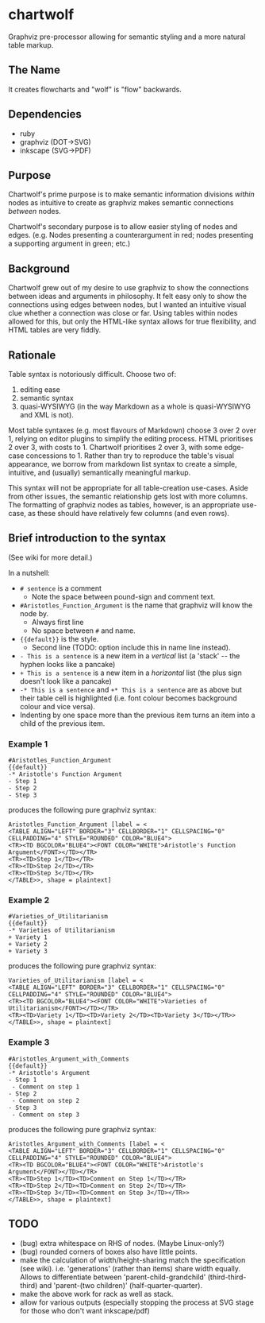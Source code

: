 # chartwolf
Graphviz pre-processor allowing for semantic styling and a more natural table markup.

## The Name

It creates flowcharts and "wolf" is "flow" backwards.

## Dependencies

- ruby
- graphviz (DOT->SVG)
- inkscape (SVG->PDF)

## Purpose

Chartwolf's prime purpose is to make semantic information divisions *within* nodes as intuitive to create as graphviz makes semantic connections *between* nodes.

Chartwolf's secondary purpose is to allow easier styling of nodes and edges. (e.g. Nodes presenting a counterargument in red; nodes presenting a supporting argument in green; etc.)

## Background

Chartwolf grew out of my desire to use graphviz to show the connections between ideas and arguments in philosophy. It felt easy only to show the connections using edges between nodes, but I wanted an intuitive visual clue whether a connection was close or far. Using tables within nodes allowed for this, but only the HTML-like syntax allows for true flexibility, and HTML tables are very fiddly.

## Rationale

Table syntax is notoriously difficult. Choose two of:
1. editing ease
2. semantic syntax
3. quasi-WYSIWYG (in the way Markdown as a whole is quasi-WYSIWYG and XML is not).

Most table syntaxes (e.g. most flavours of Markdown) choose 3 over 2 over 1, relying on editor plugins to simplify the editing process. HTML prioritises 2 over 3, with costs to 1. Chartwolf prioritises 2 over 3, with some edge-case concessions to 1. Rather than try to reproduce the table's visual appearance, we borrow from markdown list syntax to create a simple, intuitive, and (usually) semantically meaningful markup. 

This syntax will not be appropriate for all table-creation use-cases. Aside from other issues, the semantic relationship gets lost with more columns. The formatting of graphviz nodes as tables, however, is an appropriate use-case, as these should have relatively few columns (and even rows).

## Brief introduction to the syntax

(See wiki for more detail.)

In a nutshell:

- `# sentence` is a comment
  - Note the space between pound-sign and comment text.
- `#Aristotles_Function_Argument` is the name that graphviz will know the node by.
  - Always first line
  - No space between `#` and name.
- `{{default}}` is the style.
  - Second line (TODO: option include this in name line instead).
- `- This is a sentence` is a new item in a *vertical* list (a 'stack' -- the hyphen looks like a pancake)
- `+ This is a sentence` is a new item in a *horizontal* list (the plus sign doesn't look like a pancake)
- `-* This is a sentence` and `+* This is a sentence` are as above but their table cell is highlighted (i.e. font colour becomes background colour and vice versa).
- Indenting by one space more than the previous item turns an item into a child of the previous item.

### Example 1

```
#Aristotles_Function_Argument
{{default}}
-* Aristotle's Function Argument
- Step 1
- Step 2
- Step 3
```
produces the following pure graphviz syntax:
```
Aristotles_Function_Argument [label = <
<TABLE ALIGN="LEFT" BORDER="3" CELLBORDER="1" CELLSPACING="0" CELLPADDING="4" STYLE="ROUNDED" COLOR="BLUE4">
<TR><TD BGCOLOR="BLUE4"><FONT COLOR="WHITE">Aristotle's Function Argument</FONT></TD></TR>
<TR><TD>Step 1</TD></TR>
<TR><TD>Step 2</TD></TR>
<TR><TD>Step 3</TD></TR>
</TABLE>>, shape = plaintext]
```

### Example 2

```
#Varieties_of_Utilitarianism
{{default}}
-* Varieties of Utilitarianism
+ Variety 1
+ Variety 2
+ Variety 3
```
produces the following pure graphviz syntax:
```
Varieties_of_Utilitarianism [label = <
<TABLE ALIGN="LEFT" BORDER="3" CELLBORDER="1" CELLSPACING="0" CELLPADDING="4" STYLE="ROUNDED" COLOR="BLUE4">
<TR><TD BGCOLOR="BLUE4"><FONT COLOR="WHITE">Varieties of Utilitarianism</FONT></TD></TR>
<TR><TD>Variety 1</TD><TD>Variety 2</TD><TD>Variety 3</TD></TR>>
</TABLE>>, shape = plaintext]
```

### Example 3

```
#Aristotles_Argument_with_Comments 
{{default}}
-* Aristotle's Argument
- Step 1
 - Comment on step 1
- Step 2
 - Comment on step 2
- Step 3
 - Comment on step 3
```
produces the following pure graphviz syntax:
```
Aristotles_Argument_with_Comments [label = <
<TABLE ALIGN="LEFT" BORDER="3" CELLBORDER="1" CELLSPACING="0" CELLPADDING="4" STYLE="ROUNDED" COLOR="BLUE4">
<TR><TD BGCOLOR="BLUE4"><FONT COLOR="WHITE">Aristotle's Argument</FONT></TD></TR>
<TR><TD>Step 1</TD><TD>Comment on Step 1</TD></TR>
<TR><TD>Step 2</TD><TD>Comment on Step 2</TD></TR>
<TR><TD>Step 3</TD><TD>Comment on Step 3</TD></TR>>
</TABLE>>, shape = plaintext]
```

## TODO

- (bug) extra whitespace on RHS of nodes. (Maybe Linux-only?)
- (bug) rounded corners of boxes also have little points.
- make the calculation of width/height-sharing match the specification (see wiki). i.e. 'generations' (rather than items) share width equally. Allows to differentiate between 'parent-child-grandchild' (third-third-third) and 'parent-(two children)' (half-quarter-quarter).
- make the above work for rack as well as stack.
- allow for various outputs (especially stopping the process at SVG stage for those who don't want inkscape/pdf)
